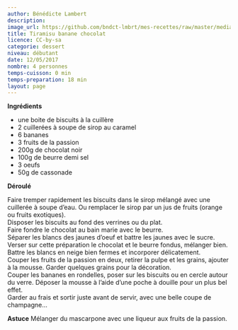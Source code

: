 ```yaml
---
author: Bénédicte Lambert
description: 
image_url: https://github.com/bndct-lmbrt/mes-recettes/raw/master/medias/tiramisu.jpg
title: Tiramisu banane chocolat
licence: CC-by-sa
categorie: dessert
niveau: débutant
date: 12/05/2017
nombre: 4 personnes
temps-cuisson: 0 min
temps-preparation: 18 min
layout: page
---
```



**Ingrédients**  

* une boite de biscuits à la cuillère
* 2 cuillerées à soupe de sirop au caramel
* 6 bananes
* 3 fruits de la passion
* 200g de chocolat noir
* 100g de beurre demi sel
* 3 oeufs
* 50g de cassonade

**Déroulé**  

Faire tremper rapidement les biscuits dans le sirop mélangé avec une cuillerée à soupe d’eau. Ou remplacer le sirop par un jus de fruits (orange ou fruits exotiques).  
Disposer les biscuits au fond des verrines ou du plat.  
Faire fondre le chocolat au bain marie avec le beurre.  
Séparer les blancs des jaunes d’oeuf et battre les jaunes avec le sucre.  
Verser sur cette préparation le chocolat et le beurre fondus, mélanger bien.  
Battre les blancs en neige bien fermes et incorporer délicatement.  
Couper les fruits de la passion en deux, retirer la pulpe et les grains, ajouter à la mousse. Garder quelques grains pour la décoration.   
Couper les bananes en rondelles, poser sur les biscuits ou en cercle autour du verre. Déposer la mousse à l’aide d’une poche à douille pour un plus bel effet.  
Garder au frais et sortir juste avant de servir, avec une belle coupe de champagne…    

**Astuce**
Mélanger du mascarpone avec une liqueur aux fruits de la passion.  